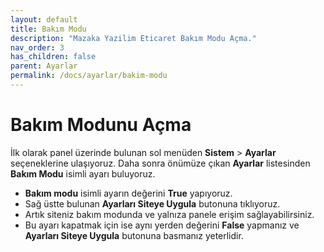 ```yaml
---
layout: default
title: Bakım Modu
description: "Mazaka Yazilim Eticaret Bakım Modu Açma."
nav_order: 3
has_children: false
parent: Ayarlar
permalink: /docs/ayarlar/bakim-modu
---
```


# Bakım Modunu Açma

İlk olarak panel üzerinde bulunan sol menüden **Sistem** > **Ayarlar** seçeneklerine ulaşıyoruz. Daha sonra önümüze çıkan **Ayarlar**  listesinden **Bakım Modu** isimli ayarı buluyoruz.
- **Bakım modu** isimli ayarın değerini **True** yapıyoruz.
- Sağ üstte bulunan **Ayarları Siteye Uygula** butonuna tıklıyoruz.
- Artık siteniz bakım modunda ve yalnıza panele erişim sağlayabilirsiniz.
- Bu ayarı kapatmak için ise aynı yerden değerini **False** yapmanız ve  **Ayarları Siteye Uygula** butonuna basmanız yeterlidir.